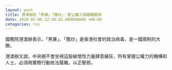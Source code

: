 ```yaml
---
layout: post
title: 港澳辦批「黑暴」「攬炒」：掌公權力須履職壓邪
date: 2020-05-06 22:50:42.000000000 +08:00
categories: rss
---
```


國務院港澳辦表示，「黑暴」、「攬炒」是香港社會的政治病毒，是一國兩制的大敵。

港澳辦又說，中央絕不會坐視這股破壞性力量肆意癲狂，所有掌握公權力的機構和人士，必須用實際行動依法履職，以正壓邪。

